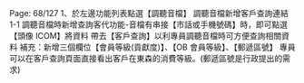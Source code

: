 Page: 68/127
1、於左邊功能列表點選【調聽音檔】
調聽音檔新增客戶查詢連結
1-1 調聽音檔時新增查詢客代功能-音檔有串接【市話或手機號碼】時，即可點選【頭像 ICOM】將資料
帶去【客戶查詢】以利專員調聽音檔時可方便查詢相關資料
補充：新增三個欄位【會員等級(貢獻度)】、【OB 會員等級】、【郵遞區號】
專員可以在客戶查詢頁面直接看出客戶在東森的消費等級。(郵遞區號是行政提出的需求)